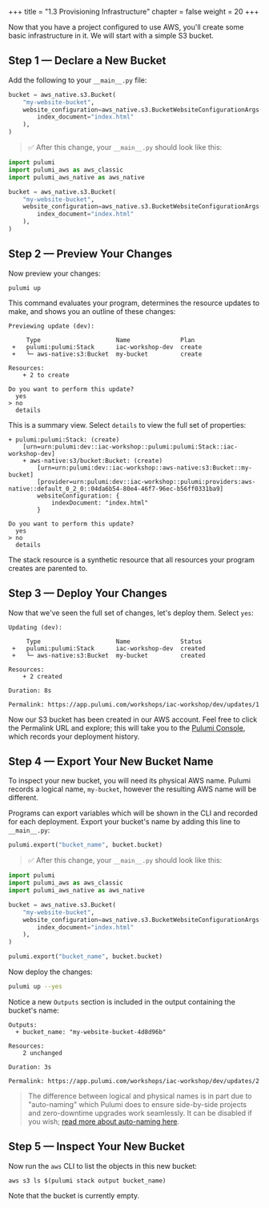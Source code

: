 +++
title = "1.3 Provisioning Infrastructure"
chapter = false
weight = 20
+++

Now that you have a project configured to use AWS, you'll create some basic infrastructure in it. We will start with a simple S3 bucket.

## Step 1 &mdash; Declare a New Bucket

Add the following to your `__main__.py` file:

```python
bucket = aws_native.s3.Bucket(
    "my-website-bucket",
    website_configuration=aws_native.s3.BucketWebsiteConfigurationArgs(
        index_document="index.html"
    ),
)
```

> :white_check_mark: After this change, your `__main__.py` should look like this:

```python
import pulumi
import pulumi_aws as aws_classic
import pulumi_aws_native as aws_native

bucket = aws_native.s3.Bucket(
    "my-website-bucket",
    website_configuration=aws_native.s3.BucketWebsiteConfigurationArgs(
        index_document="index.html"
    ),
)
```

## Step 2 &mdash; Preview Your Changes

Now preview your changes:

```
pulumi up
```

This command evaluates your program, determines the resource updates to make, and shows you an outline of these changes:

```
Previewing update (dev):

     Type                     Name              Plan
 +   pulumi:pulumi:Stack      iac-workshop-dev  create
 +   └─ aws-native:s3:Bucket  my-bucket         create

Resources:
    + 2 to create

Do you want to perform this update?
  yes
> no
  details
```

This is a summary view. Select `details` to view the full set of properties:

```
+ pulumi:pulumi:Stack: (create)
    [urn=urn:pulumi:dev::iac-workshop::pulumi:pulumi:Stack::iac-workshop-dev]
    + aws-native:s3/bucket:Bucket: (create)
        [urn=urn:pulumi:dev::iac-workshop::aws-native:s3:Bucket::my-bucket]
        [provider=urn:pulumi:dev::iac-workshop::pulumi:providers:aws-native::default_0_2_0::04da6b54-80e4-46f7-96ec-b56ff0331ba9]
        websiteConfiguration: {
            indexDocument: "index.html"
        }

Do you want to perform this update?
  yes
> no
  details
```

The stack resource is a synthetic resource that all resources your program creates are parented to.

## Step 3 &mdash; Deploy Your Changes

Now that we've seen the full set of changes, let's deploy them. Select `yes`:

```
Updating (dev):

     Type                     Name              Status
 +   pulumi:pulumi:Stack      iac-workshop-dev  created
 +   └─ aws-native:s3:Bucket  my-bucket         created

Resources:
    + 2 created

Duration: 8s

Permalink: https://app.pulumi.com/workshops/iac-workshop/dev/updates/1
```

Now our S3 bucket has been created in our AWS account. Feel free to click the Permalink URL and explore; this will take you to the [Pulumi Console](https://www.pulumi.com/docs/intro/console/), which records your deployment history.

## Step 4 &mdash; Export Your New Bucket Name

To inspect your new bucket, you will need its physical AWS name. Pulumi records a logical name, `my-bucket`, however the resulting AWS name will be different.

Programs can export variables which will be shown in the CLI and recorded for each deployment. Export your bucket's name by adding this line to `__main__.py`:

```python
pulumi.export("bucket_name", bucket.bucket)
```

> :white_check_mark: After this change, your `__main__.py` should look like this:
```python
import pulumi
import pulumi_aws as aws_classic
import pulumi_aws_native as aws_native

bucket = aws_native.s3.Bucket(
    "my-website-bucket",
    website_configuration=aws_native.s3.BucketWebsiteConfigurationArgs(
        index_document="index.html"
    ),
)

pulumi.export("bucket_name", bucket.bucket)
```

Now deploy the changes:

```bash
pulumi up --yes
```

Notice a new `Outputs` section is included in the output containing the bucket's name:

```
Outputs:
  + bucket_name: "my-website-bucket-4d8d96b"

Resources:
    2 unchanged

Duration: 3s

Permalink: https://app.pulumi.com/workshops/iac-workshop/dev/updates/2
```

> The difference between logical and physical names is in part due to "auto-naming" which Pulumi does to ensure side-by-side projects and zero-downtime upgrades work seamlessly. 
>It can be disabled if you wish; [read more about auto-naming here](https://www.pulumi.com/docs/intro/concepts/programming-model/#autonaming).

## Step 5 &mdash; Inspect Your New Bucket

Now run the `aws` CLI to list the objects in this new bucket:

```
aws s3 ls $(pulumi stack output bucket_name)
```

Note that the bucket is currently empty.
